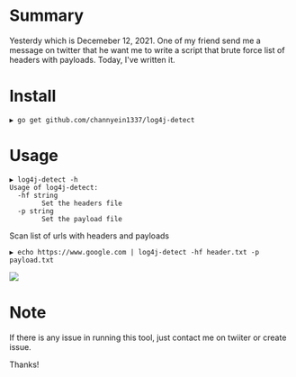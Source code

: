 # Summary

Yesterdy which is Decemeber 12, 2021. One of my friend send me a message on twitter that he want me to write a script that brute force list of headers with payloads.
Today, I've written it.

# Install

```
▶ go get github.com/channyein1337/log4j-detect
```

# Usage

```
▶ log4j-detect -h
Usage of log4j-detect:
  -hf string
        Set the headers file
  -p string
        Set the payload file
 ```
 
 Scan list of urls with headers and payloads
 ```
 ▶ echo https://www.google.com | log4j-detect -hf header.txt -p payload.txt
 ```
 
 ![](https://raw.githubusercontent.com/channyein1337/log4j-detect/main/log4j-detect.png)
 
# Note
If there is any issue in running this tool, just contact me on twiiter or create issue.

Thanks!
